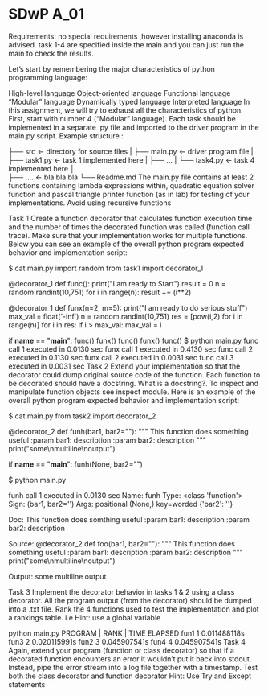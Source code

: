 # SDwP A_01

Requirements: no special requirements ,however installing anaconda is advised.
task 1-4 are specified inside the main and you can just run the main to check the results.

Let’s start by remembering the major characteristics of python programming language:

High-level language
Object-oriented language
Functional language
“Modular” language
Dynamically typed language
Interpreted language
In this assignment, we will try to exhaust all the characteristics of python. First, start with number 4 (“Modular” language). Each task should be implemented in a separate .py file and imported to the driver program in the main.py script. Example structure :

├── src              <- directory for source files 
|    ├── main.py     <- driver program file 
|    ├── task1.py    <- task 1 implemented here 
|    ├── ...
|    └── task4.py    <- task 4 implemented here 
│                               
├── ....             <- bla bla bla
└── Readme.md
The main.py file contains at least 2 functions containing lambda expressions within, quadratic equation solver function and pascal triangle printer function (as in lab) for testing of your implementations.
Avoid using recursive functions

Task 1
Create a function decorator that calculates function execution time and the number of times the decorated function was called (function call trace). Make sure that your implementation works for multiple functions. Below you can see an example of the overall python program expected behavior and implementation script:

$ cat main.py
import random
from task1 import decorator_1

@decorator_1
def func():
    print("I am ready to Start")
    result = 0
    n =  random.randint(10,751)
    for i in range(n):
        result += (i**2)
        
@decorator_1
def funx(n=2, m=5):
    print("I am ready to do serious stuff")
    max_val = float('-inf')
    n =  random.randint(10,751)
    res = [pow(i,2) for i in range(n)]
    for i in res:
        if i > max_val: 
            max_val = i
    
if __name__ == "__main__": 
    func()
    funx()
    func()
    funx()
    func()
$ python main.py 
func call 1 executed in 0.0130 sec
funx call 1 executed in 0.4130 sec
func call 2 executed in 0.1130 sec
funx call 2 executed in 0.0031 sec
func call 3 executed in 0.0031 sec
Task 2
Extend your implementation so that the decorator could dump original source code of the function. Each function to be decorated should have a docstring. What is a docstring?. To inspect and manipulate function objects see inspect module. Here is an example of the overall python program expected behavior and implementation script:

$ cat main.py
from task2 import decorator_2

@decorator_2
def funh(bar1, bar2=""):
    """
    This function does something useful 
    :param bar1: description
    :param bar2: description
    """ 
    print("some\nmultiline\noutput")

if __name__ == "__main__": 
    funh(None, bar2="")

$ python main.py

funh call 1 executed in 0.0130 sec
Name:   funh
Type:   <class 'function'>
Sign:   (bar1, bar2='')
Args:   positional (None,) 
        key=worded {'bar2': ''}
        
Doc:    This function does somthing useful
        :param bar1: description
        :param bar2: description

Source: @decorator_2
        def foo(bar1, bar2=""):
        """
        This function does something useful 
        :param bar1: description
        :param bar2: description
        """ 
        print("some\nmultiline\noutput")

Output: some
        multiline
        output

Task 3
Implement the decorator behavior in tasks 1 & 2 using a class decorator. All the program output (from the decorator) should be dumped into a .txt file. Rank the 4 functions used to test the implementation and plot a rankings table. i.e
Hint: use a global variable

python main.py
PROGRAM | RANK | TIME ELAPSED
fun1        1     0.011488118s
fun3        2     0.020115991s
fun2        3     0.045907541s
fun4        4     0.045907541s
Task 4
Again, extend your program (function or class decorator) so that if a decorated function encounters an error it wouldn’t put it back into stdout. Instead, pipe the error stream into a log file together with a timestamp. Test both the class decorator and function decorator
Hint: Use Try and Except statements
